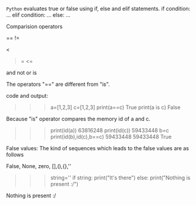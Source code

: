 `Python` evaluates true or false using if, else and elif statements.
if condition:
	...
elif condition:
	...
else:
	...

Comparision operators

==
!=
>
<
>=
<=

and
not 
or
is

The operators "==" are different from "is".

code and output:

>>> a=[1,2,3]
>>> c=[1,2,3]
>>> print(a==c)
True
>>> print(a is c)
False

Because "is" operator compares the memory id of a and c.

>>> print(id(a))
63816248
>>> print(id(c))
59433448
>>> b=c
>>> print(id(b),id(c),b==c)
59433448 59433448 True

False values:
The kind of sequences which leads to the false values are as follows

False, None, zero, [],(),{},''

>>> string=''
>>> if string:
	print("It's there")
else:
	print("Nothing is present :/")

	
Nothing is present :/

